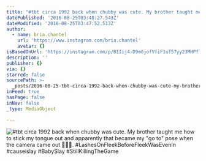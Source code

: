 ```yaml
---
title: "#tbt circa 1992 back when chubby was cute. My brother taught me how to stick my tongue out and apparently that became my \"go to\" pose when the camera came out \uD83D\uDE02\uD83D\uDE02\uD83D\uDE1C. #LashesOnFleekBeforeFleekWasEvenIn #causeislay #BabySlay #StillKillingTheGame"
datePublished: '2016-08-25T03:48:27.543Z'
dateModified: '2016-08-25T03:47:52.513Z'
author:
  - name: bria.chantel
    url: 'https://www.instagram.com/bria.chantel'
    avatar: {}
isBasedOnUrl: 'https://instagram.com/p/BIIij4-D9mGjofVfiF1uT57yy23MHPfTqMaarY0/'
description: ''
publisher: {}
via: {}
starred: false
sourcePath: >-
  _posts/2016-08-25-tbt-circa-1992-back-when-chubby-was-cute-my-brother-taught.md
inFeed: true
hasPage: false
inNav: false
_type: MediaObject

---
```

![#tbt circa 1992 back when chubby was cute. My brother taught me how to stick my tongue out and apparently that became my "go to" pose when the camera came out . #LashesOnFleekBeforeFleekWasEvenIn #causeislay #BabySlay #StillKillingTheGame](https://scontent.cdninstagram.com/t51.2885-15/s640x640/sh0.08/e35/13774612_150730345352838_1624913643_n.jpg?ig_cache_key=MTI5OTQ0MDQ5MjQzMDIxOTY1NA%3D%3D.2)